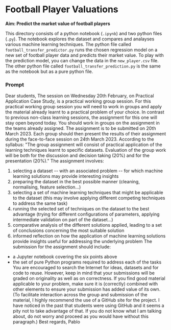 # Football Player Valuations

**Aim: Predict the market value of football players**

This directory consists of a python notebook (`.ipynb`) and two python files (`.py`). The notebook explores the dataset and compares and analayses various machine learning techniques. The python file called `football_transfer_predictor.py` runs the chosen regression model on a new set of football player data and predicts their market value. To play with the prediction model, you can change the data in the `new_player.csv` file. The other python file called `football_transfer_prediction.py` is the same as the notebook but as a pure python file.

### Prompt
Dear students,
The session on Wednesday 20th February, on Practical Application Case Study, is a practical
working group session.
For this practical working group session you will need to work in groups and apply the material
already learnt to a practical problem of your choice. In contrast to previous non-class learning
sessions, the assignment for this one will stay open beyond today. You should work in groups on
the assignment in the teams already assigned.
The assignment is to be submitted on 20th March 2023. Each group should then present the
results of their assignment during the face-to-face session on 24th March 2023.
According to the syllabus: "The group assignment will consist of practical application of the
learning techniques learnt to specific datasets. Evaluation of the group work will be both for the
discussion and decision taking (20%) and for the presentation (20%)."
The assignment involves:
1. selecting a dataset -- with an associated problem -- for which machine learning solutions
may provide interesting insights
2. preparing the dataset in the best possible manner (cleaning, normalising, feature
selection...)
3. selecting a set of machine learning techniques that might be applicable to the dataset
(this may involve applying different competing techniques to address the same task)
4. running the selected set of techniques on the dataset to the best advantage (trying for
different configurations of parameters, applying intermediate validation on part of the
dataset...)
5. comparative analysis of the different solutions applied, leading to a set of conclusions
concerning the most suitable solution
6. informed reflection on how the application of machine learning solutions provide
insights useful for addressing the underlying problem
The submission for the assignment should include:
- a Jupyter notebook covering the six points above
- the set of pure Python programs required to address each of the tasks
You are encouraged to search the Internet for ideas, datasets and for code to reuse. However,
keep in mind that your submissions will be graded on originality as well as on correctness. If you
find good material applicable to your problem, make sure it is (correctly) combined with other
elements to ensure your submission has added value of its own.
(To facilitate interaction across the group and submission of the material, I highly recommend
the use of a GitHub site for the project. I have noticed in the past that students were using
GitHub and it seems a pity not to take advantage of that. If you do not know what I am talking
about, do not worry and proceed as you would have without this paragraph.)
Best regards,
Pablo